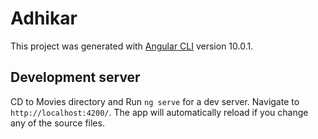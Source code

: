 # Adhikar

This project was generated with [Angular CLI](https://github.com/angular/angular-cli) version 10.0.1.

## Development server
CD to Movies directory and Run `ng serve` for a dev server. Navigate to `http://localhost:4200/`. The app will automatically reload if you change any of the source files.